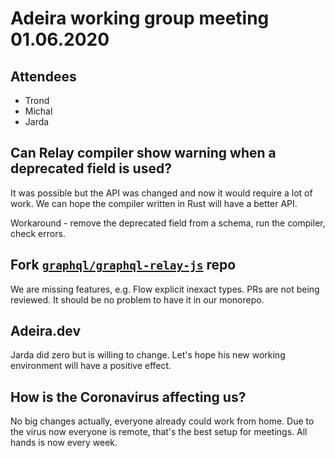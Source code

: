 # Adeira working group meeting 01.06.2020

## Attendees

- Trond
- Michal
- Jarda

## Can Relay compiler show warning when a deprecated field is used?

It was possible but the API was changed and now it would require a lot of work. We can hope the compiler written in Rust will have a better API.

Workaround - remove the deprecated field from a schema, run the compiler, check errors.

## Fork [`graphql/graphql-relay-js`](https://github.com/graphql/graphql-relay-js/pulls) repo

We are missing features, e.g. Flow explicit inexact types. PRs are not being reviewed. It should be no problem to have it in our monorepo.

## Adeira.dev

Jarda did zero but is willing to change. Let's hope his new working environment will have a positive effect.

## How is the Coronavirus affecting us?

No big changes actually, everyone already could work from home. Due to the virus now everyone is remote, that's the best setup for meetings. All hands is now every week.
